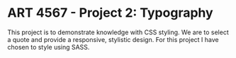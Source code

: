 # ART 4567 - Project 2: Typography

This project is to demonstrate knowledge with CSS styling. We are to select a quote and provide a responsive, stylistic design. For this project I have chosen to style using SASS.